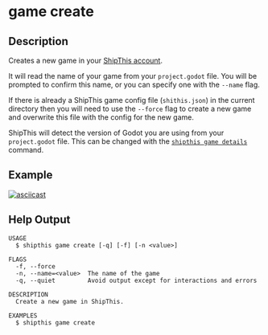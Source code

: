 # game create

## Description

Creates a new game in your [ShipThis account](https://shipthis.cc/games).

It will read the name of your game from your `project.godot` file. You will be
prompted to confirm this name, or you can specify one with the `--name` flag. 

If there is already a ShipThis game config file (`shithis.json`) in the current
directory then you will need to use the `--force` flag to create a new game and
overwrite this file with the config for the new game.

ShipThis will detect the version of Godot you are using from your `project.godot`
file. This can be changed with the [`shipthis game details`](/docs/reference/game/details)
command.

## Example

[![asciicast](https://asciinema.org/a/Oxf8qnYoVViPNVA40EXKBWG36.svg)](https://asciinema.org/a/Oxf8qnYoVViPNVA40EXKBWG36)



## Help Output

```
USAGE
  $ shipthis game create [-q] [-f] [-n <value>]

FLAGS
  -f, --force
  -n, --name=<value>  The name of the game
  -q, --quiet         Avoid output except for interactions and errors

DESCRIPTION
  Create a new game in ShipThis.

EXAMPLES
  $ shipthis game create
``` 